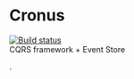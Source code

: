 Cronus
======
[![Build status](https://ci.appveyor.com/api/projects/status/lwrklow6fn0a3utr)](https://ci.appveyor.com/project/Elders-OSS/cronus-transport-rabbitmq)  
CQRS framework + Event Store

.